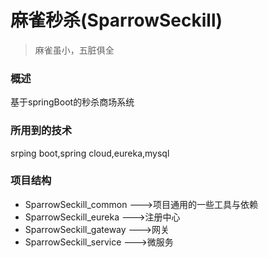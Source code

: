 # 麻雀秒杀(SparrowSeckill)
>麻雀虽小，五脏俱全
### 概述

基于springBoot的秒杀商场系统

### 所用到的技术

srping boot,spring cloud,eureka,mysql

### 项目结构

* SparrowSeckill_common	        --->项目通用的一些工具与依赖
* SparrowSeckill_eureka	        --->注册中心
* SparrowSeckill_gateway	    --->网关
* SparrowSeckill_service	    --->微服务
